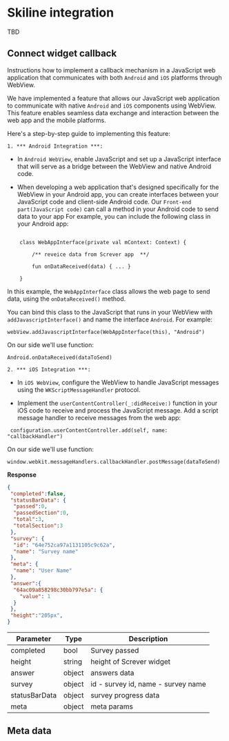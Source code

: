 # Skiline integration
TBD

## Connect widget callback
Instructions how to implement a callback mechanism in a JavaScript web application
that communicates with both `Android` and `iOS` platforms through WebView.

We have implemented a feature that allows our JavaScript web application to communicate with native `Android` and `iOS` components using WebView.
This feature enables seamless data exchange and interaction between the web app and the mobile platforms.

Here's a step-by-step guide to implementing this feature:

`1. *** Android Integration ***:`

- In `Android WebView`, enable JavaScript and set up a JavaScript interface that will serve as a bridge between the WebView and native Android code.

- When developing a web application that's designed specifically for the WebView in your Android app, you can create interfaces between your JavaScript code and client-side Android code.
  Our `Front-end part(JavaScript code)` can call a method in your Android code to send data to your app
  For example, you can include the following class in your Android app:
  
<code>
    class WebAppInterface(private val mContext: Context) { <br/>
        /** reveice data from Screver app  **/ <br/>
        fun onDataReceived(data) { ... } <br/>
    }
</code>
   
   In this example, the `WebAppInterface` class allows the web page to send data, using the `onDataReceived()` method.
   
   You can bind this class to the JavaScript that runs in your WebView with `addJavascriptInterface()` and name the interface `Android`. For example:
   
 `webView.addJavascriptInterface(WebAppInterface(this), "Android")`
  
  On our side we'll use function:
  
   `Android.onDataReceived(dataToSend)`
  

`2. *** iOS Integration ***:`

   - In `iOS WebView`, configure the WebView to handle JavaScript messages using the `WKScriptMessageHandler` protocol.
   
   - Implement the `userContentController(_:didReceive:)` function in your iOS code to receive and process the JavaScript message.
   Add a script message handler to receive messages from the web app: 
   ```
    configuration.userContentController.add(self, name: "callbackHandler")
   ```

   On our side we'll use function: 
   
   `window.webkit.messageHandlers.callbackHandler.postMessage(dataToSend)`

**Response**

``` json
{
 "completed":false,
 "statusBarData": {
  "passed":0,
  "passedSection":0,
  "total":3,
  "totalSection":3
 },
 "survey": {
  "id": "64e752ca97a1131105c9c62a",
  "name": "Survey name"
 },
 "meta": {
  "name": "User Name"
 },
 "answer":{
  "64ac09a858298c30bb797e5a": {
    "value": 1
  }
 },
 "height":"205px",
}
```

Parameter | Type | Description |
--------- | ------- | ----------- |
completed |bool| Survey passed |
height |string| height of Screver widget |
answer |object| answers data |
survey |object| id - survey id, name - survey name |
statusBarData |object| survey progress data |
meta |object| meta params |


## Meta data
